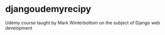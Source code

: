 # djangoudemyrecipy
Udemy course taught by Mark Winterbottom on the subject of Django web development
